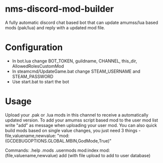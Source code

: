 # nms-discord-mod-builder
A fully automatic discord chat based bot that can update amumss/lua based mods (pak/lua) and reply with a updated mod file.

# Configuration

- In bot.lua change BOT_TOKEN, guildname, CHANNEL, this_dir, AllowedRolesCustomMod
- In steamcmd/UpdateGame.bat change STEAM_USERNAME and STEAM_PASSWORD 
- Use start.bat to start the bot

# Usage

Upload your .pak or .lua mods in this channel to receive a automatically updated version.
To add your amumss script based mod to the user mod list write "add" as message when uploading your user mod.
You can also quick build mods based on single value changes, you just need 3 things - file,valuename,newvalue: "mod:(GCDEBUGOPTIONS.GLOBAL.MBIN,GodMode,True)"

Commands:
.help
.mods
.usermods
mod:index
mod:(file,valuename,newvalue)
add (with file upload to add to user database)
